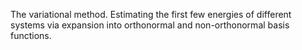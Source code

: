 The variational method. Estimating the first few energies of different systems via expansion into orthonormal and non-orthonormal basis functions.
